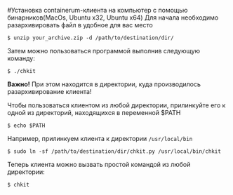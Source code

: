 #Установка containerum-клиента на компьютер с помощью бинарников(MacOs, Ubuntu x32, Ubuntu x64)
Для начала необходимо разархивировать файл в удобное для вас место
```
$ unzip your_archive.zip -d /path/to/destination/dir/
```
Затем можно пользоваться программой выполнив следующую команду:

```
$ ./chkit
```
**Важно!** При этом находится в директории, куда производилось разархивирование клиента!

Чтобы пользоваться клиентом из любой директории, прилинкуйте его к одной из директорий,
находящихся в переменной $PATH
```
$ echo $PATH
```
Например, прилинкуем клиента к директории `/usr/local/bin`
```
$ sudo ln -sf /path/to/destination/dir/chkit.py /usr/local/bin/chkit
```

Теперь клиента можно вызвать простой командой из любой директории:

```
$ chkit
```
